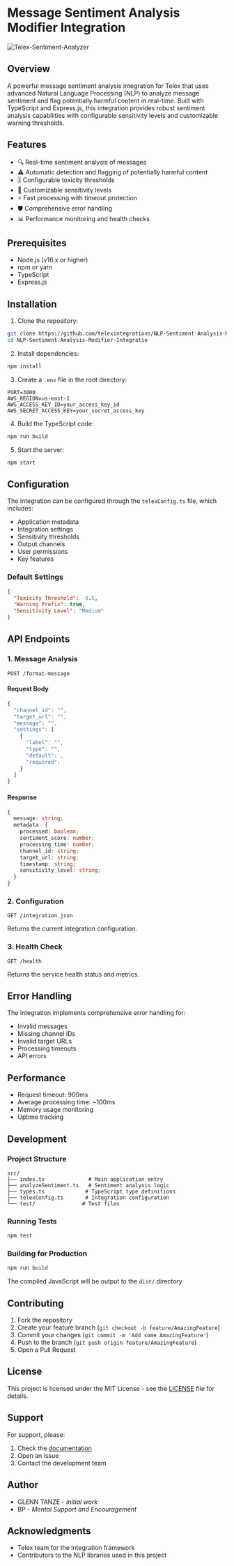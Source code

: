 # Message Sentiment Analysis Modifier Integration

![Telex-Sentiment-Analyzer](https://github.com/user-attachments/assets/992e8737-5086-4bed-bff7-c9aecf4c3758)


## Overview
A powerful message sentiment analysis integration for Telex that uses advanced Natural Language Processing (NLP) to analyze message sentiment and flag potentially harmful content in real-time. Built with TypeScript and Express.js, this integration provides robust sentiment analysis capabilities with configurable sensitivity levels and customizable warning thresholds.

## Features
- 🔍 Real-time sentiment analysis of messages
- ⚠️ Automatic detection and flagging of potentially harmful content
- 🎚️ Configurable toxicity thresholds
- 🔄 Customizable sensitivity levels
- ⚡ Fast processing with timeout protection
- 🛡️ Comprehensive error handling
- 📊 Performance monitoring and health checks

## Prerequisites
- Node.js (v16.x or higher)
- npm or yarn
- TypeScript
- Express.js

## Installation

1. Clone the repository:
```bash
git clone https://github.com/telexintegrations/NLP-Sentiment-Analysis-Modifier-Integratio
cd NLP-Sentiment-Analysis-Modifier-Integratio
```

2. Install dependencies:
```bash
npm install
```

3. Create a `.env` file in the root directory:
```env
PORT=3000
AWS_REGION=us-east-1
AWS_ACCESS_KEY_ID=your_access_key_id
AWS_SECRET_ACCESS_KEY=your_secret_access_key
```

4. Build the TypeScript code:
```bash
npm run build
```

5. Start the server:
```bash
npm start
```

## Configuration
The integration can be configured through the `telexConfig.ts` file, which includes:

- Application metadata
- Integration settings
- Sensitivity thresholds
- Output channels
- User permissions
- Key features

### Default Settings
```json
{
  "Toxicity Threshold": -0.5,
  "Warning Prefix": true,
  "Sensitivity Level": "Medium"
}
```

## API Endpoints

### 1. Message Analysis
```http
POST /format-message
```

#### Request Body
```typescript
{
  "channel_id": "",
  "target_url": "",
  "message": "",
  "settings": [
    {
      "label": "",
      "type": "",
      "default": ,
      "required": 
    }
  ]
}
```

#### Response
```typescript
{
  message: string;
  metadata: {
    processed: boolean;
    sentiment_score: number;
    processing_time: number;
    channel_id: string;
    target_url: string;
    timestamp: string;
    sensitivity_level: string;
  }
}
```

### 2. Configuration
```http
GET /integration.json
```
Returns the current integration configuration.

### 3. Health Check
```http
GET /health
```
Returns the service health status and metrics.

## Error Handling
The integration implements comprehensive error handling for:
- Invalid messages
- Missing channel IDs
- Invalid target URLs
- Processing timeouts
- API errors

## Performance
- Request timeout: 900ms
- Average processing time: ~100ms
- Memory usage monitoring
- Uptime tracking

## Development

### Project Structure
```
src/
├── index.ts              # Main application entry
├── analyzeSentiment.ts   # Sentiment analysis logic
├── types.ts             # TypeScript type definitions
├── telexConfig.ts       # Integration configuration
└── test/               # Test files
```

### Running Tests
```bash
npm test
```

### Building for Production
```bash
npm run build
```

The compiled JavaScript will be output to the `dist/` directory.

## Contributing
1. Fork the repository
2. Create your feature branch (`git checkout -b feature/AmazingFeature`)
3. Commit your changes (`git commit -m 'Add some AmazingFeature'`)
4. Push to the branch (`git push origin feature/AmazingFeature`)
5. Open a Pull Request

## License
This project is licensed under the MIT License - see the [LICENSE](LICENSE) file for details.

## Support
For support, please:
1. Check the [documentation](docs/)
2. Open an issue
3. Contact the development team

## Author
- GLENN TANZE - *Initial work*
- BP - *Mental Support and Encouragement*

## Acknowledgments
- Telex team for the integration framework
- Contributors to the NLP libraries used in this project
